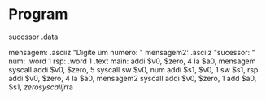 # Program
sucessor
.data

mensagem:	.asciiz "Digite um numero: "
mensagem2: 	.asciiz "sucessor: "
num:	.word 1
rsp:	.word 1
	.text
main:	addi $v0, $zero, 4
	la $a0, mensagem
	syscall
	addi $v0, $zero, 5
	syscall
	sw $v0, num
	addi $s1, $v0, 1
	sw $s1, rsp
	addi $v0, $zero, 4
	la $a0, mensagem2
	syscall
	addi $v0, $zero, 1
	add $a0, $s1, $zero
	syscall
	jr$ra
	
